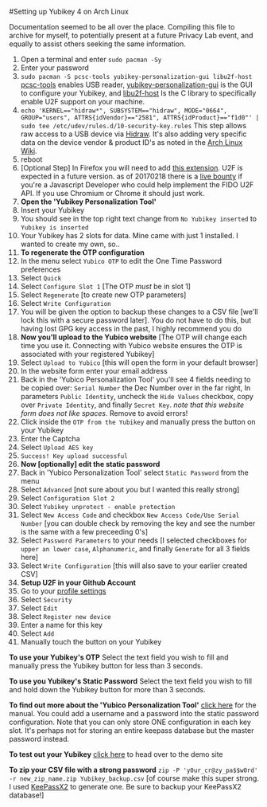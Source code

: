 #Setting up Yubikey 4 on Arch Linux

Documentation seemed to be all over the place. Compiling this file to archive for myself, to potentially present at a future Privacy Lab event, and equally to assist others seeking the same information.

1. Open a terminal and enter `sudo pacman -Sy`
2. Enter your password
3. `sudo pacman -S pcsc-tools yubikey-personalization-gui libu2f-host` [pcsc-tools](https://www.archlinux.org/packages/community/x86_64/pcsc-tools/) enables USB reader, [yubikey-personalization-gui](https://www.archlinux.org/packages/community/x86_64/yubikey-personalization-gui/) is the GUI to configure your Yubikey, and [libu2f-host](https://www.archlinux.org/packages/community/x86_64/libu2f-host/) Is the C library to specifically enable U2F support on your machine.
4. `echo 'KERNEL=="hidraw*", SUBSYSTEM=="hidraw", MODE="0664", GROUP="users", ATTRS{idVendor}=="2581", ATTRS{idProduct}=="f1d0"' | sudo tee /etc/udev/rules.d/10-security-key.rules` This step allows raw access to a USB device via [Hidraw](https://www.kernel.org/doc/Documentation/hid/hidraw.txt). It's also adding very specific data on the device vendor & product ID's as noted in the [Arch Linux Wiki](https://wiki.archlinux.org/index.php/Yubikey#FIDO_U2F_Security_Key_by_Plug-up_International).
5. reboot
6. [Optional Step] In Firefox you will need to add [this extension](https://addons.mozilla.org/en-US/firefox/addon/u2f-support-add-on/). U2F is expected in a future version. as of 20170218 there is a [live bounty](https://www.bountysource.com/issues/10401143-implement-the-fido-alliance-u2f-javascript-api/) if you're a Javascript Developer who could help implement the FIDO U2F API. If you use Chromium or Chrome it should just work.
7. **Open the 'Yubikey Personalization Tool'**
8. Insert your Yubikey
9. You should see in the top right text change from `No Yubikey inserted` to `Yubikey is inserted`
10. Your Yubikey has 2 slots for data. Mine came with just 1 installed. I wanted to create my own, so..
11. **To regenerate the OTP configuration**
11. In the menu select `Yubico OTP` to edit the One Time Password preferences
12. Select `Quick`
13. Select `Configure Slot 1` [The OTP *must* be in slot 1]
14. Select `Regenerate` [to create new OTP parameters]
15. Select `Write Configuration`
16. You will be given the option to backup these changes to a CSV file [we'll lock this with a secure password later]. You do not have to do this, but having lost GPG key access in the past, I highly recommend you do
17. **Now you'll upload to the Yubico website** [The OTP will change each time you use it. Connecting with Yubico website ensures the OTP is associated with your registered Yubikey]
18. Select `Upload to Yubico` [this will open the form in your default browser]
20. In the website form enter your email address
21. Back in the 'Yubico Personalization Tool' you'll see 4 fields needing to be copied over: `Serial Number` the Dec Number over in the far right, In parameters `Public Identity`, uncheck the `Hide Values` checkbox, copy over `Private Identity`, and finally `Secret Key`. *note that this website form does not like spaces*. Remove to avoid errors!
22. Click inside the `OTP from the Yubikey` and manually press the button on your Yubikey
23. Enter the Captcha
24. Select `Upload AES key`
25. `Success! Key upload successful`
26. **Now [optionally] edit the static password**
27. Back in 'Yubico Personalization Tool' select `Static Password` from the menu
28. Select `Advanced` [not sure about you but I wanted this really strong]
29. Select `Configuration Slot 2`
30. Select `Yubikey unprotect - enable protection`
31. Select `New Access Code` and checkbox `New Access Code/Use Serial Number` [you can double check by removing the key and see the number is the same with a few preceeding 0's]
32. Select `Password Parameters` to your needs [I selected checkboxes for `upper an lower case`, `Alphanumeric`, and finally `Generate` for all 3 fields here]
33. Select `Write Configuration` [this will also save to your earlier created CSV]
34. **Setup U2F in your Github Account**
35. Go to your [profile settings](https://github.com/settings/profile)
36. Select `Security`
37. Select `Edit`
38. Select `Register new device`
39. Enter a name for this key
40. Select `Add`
41. Manually touch the button on your Yubikey

**To use your Yubikey's OTP**
Select the text field you wish to fill and manually press the Yubikey button for less than 3 seconds.

**To use you Yubikey's Static Password**
Select the text field you wish to fill and hold down the Yubikey button for more than 3 seconds.

**To find out more about the 'Yubico Personalization Tool'** [click here](https://www.yubico.com/support/knowledge-base/categories/articles/yubikey-personalization-tool-users-guide/) for the manual. You could add a username and a password into the static password configuration. Note that you can only store ONE configuration in each key slot. It's perhaps not for storing an entire keepass database but the master password instead.

**To test out your Yubikey** [click here](https://demo.yubico.com/) to head over to the demo site

**To zip your CSV file with a strong password** `zip -P 'y0ur_cr@zy_pa$$w0rd' -r new_zip_name.zip Yubikey_backup.csv` [of course make this super strong. I used [KeePassX2](https://www.archlinux.org/packages/community/x86_64/keepassx2/) to generate one. Be sure to backup your KeePassX2 database!]

